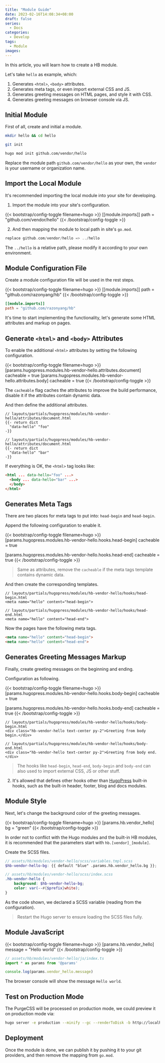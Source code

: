 ```yaml
---
title: "Module Guide"
date: 2023-02-16T14:08:34+08:00
draft: false
series:
  - Docs
categories:
  - Develop
tags:
  - Module
images:
---
```


In this article, you will learn how to create a HB module.

Let's take `hello` as example, which:

1. Generates `<html>`, `<body>` attributes.
1. Generates meta tags, or even import external CSS and JS.
1. Generates greeting messages on HTML pages, and style it with CSS.
1. Generates greeting messages on browser console via JS.

<!--more-->

## Initial Module

First of all, create and initial a module.

```sh
mkdir hello && cd hello

git init

hugo mod init github.com/vendor/hello
```

Replace the module path `github.com/vendor/hello` as your own, the `vendor` is your username or organization name.

## Import the Local Module

It's recommended importing the local module into your site for developing.

1. Import the module into your site's configuration.

{{< bootstrap/config-toggle filename=hugo >}}
[[module.imports]]
path = "github.com/vendor/hello"
{{< /bootstrap/config-toggle >}}

2. And then mapping the module to local path in site's `go.mod`.

```go
replace github.com/vendor/hello => ../hello
```

The `../hello` is a relative path, please modify it according to your own environment.

## Module Configuration File

Create a module configuration file will be used in the rest steps.

{{< bootstrap/config-toggle filename=hugo >}}
[[module.imports]]
path = "github.com/razonyang/hb"
{{< /bootstrap/config-toggle >}}

```toml
[[module.imports]]
path = "github.com/razonyang/hb"
```

It's time to start implementing the functionality, let's generate some HTML attributes and markup on pages.

## Generate `<html>` and `<body>` Attributes

To enable the additional `<html>` attributes by setting the following configuration.

{{< bootstrap/config-toggle filename=hugo >}}
[params.hugopress.modules.hb-vendor-hello.attributes.document]
cacheable = true
[params.hugopress.modules.hb-vendor-hello.attributes.body]
cacheable = true
{{< /bootstrap/config-toggle >}}

The `cacheable` flag caches the attributes to improve the build performance, disable it if the attributes contain dynamic data.

And then define the additional attributes.

```go-html-template
// layouts/partials/hugopress/modules/hb-vendor-hello/attributes/document.html
{{- return dict 
  "data-hello" "foo"
-}}

// layouts/partials/hugopress/modules/hb-vendor-hello/attributes/document.html
{{- return dict 
  "data-hello" "bar"
-}}
```

If everything is OK, the `<html>` tag looks like:

```html
<html ... data-hello="foo" ...>
  <body ... data-hello="bar" ...>
  </body>
</html>
```

## Generates Meta Tags

There are two places for meta tags to put into: `head-begin` and `head-begin`.

Append the following configuration to enable it.

{{< bootstrap/config-toggle filename=hugo >}}
[params.hugopress.modules.hb-vendor-hello.hooks.head-begin]
cacheable = true

[params.hugopress.modules.hb-vendor-hello.hooks.head-end]
cacheable = true
{{< /bootstrap/config-toggle >}}

> Same as attributes, remove the `cacheable` if the meta tags template contains dynamic data.

And then create the corresponding templates.

```go-html-template
// layouts/partials/hugopress/modules/hb-vendor-hello/hooks/head-begin.html
<meta name="hello" content="head-begin">

// layouts/partials/hugopress/modules/hb-vendor-hello/hooks/head-end.html
<meta name="hello" content="head-end">
```

Now the pages have the following meta tags.

```html
<meta name="hello" content="head-begin">
<meta name="hello" content="head-end">
```

## Generates Greeting Messages Markup

Finally, create greeting messages on the beginning and ending.

Configuration as following.

{{< bootstrap/config-toggle filename=hugo >}}
[params.hugopress.modules.hb-vendor-hello.hooks.body-begin]
cacheable = true

[params.hugopress.modules.hb-vendor-hello.hooks.body-end]
cacheable = true
{{< /bootstrap/config-toggle >}}

```go-html-template
// layouts/partials/hugopress/modules/hb-vendor-hello/hooks/body-begin.html
<div class="hb-vendor-hello text-center py-2">Greeting from body begin.</div>

// layouts/partials/hugopress/modules/hb-vendor-hello/hooks/body-end.html
<div class="hb-vendor-hello text-center py-2">Greeting from body end.</div>
```

> The hooks like `head-begin`, `head-end`, `body-begin` and `body-end` can also used to import external CSS, JS or other stuff.
2. It's allowed that defines other hooks other than [HugoPress](https://github.com/razonyang/hugopress) built-in hooks, such as the built-in header, footer, blog and docs modules.

## Module Style

Next, let's change the background color of the greeting messages.

{{< bootstrap/config-toggle filename=hugo >}}
[params.hb.vendor_hello]
bg = "green"
{{< /bootstrap/config-toggle >}}

In order not to conflict with the Hugo modules and the built-in HB modules, it is recommended that the parameters start with `hb.[vendor]_[module]`.

Create the SCSS files.

```scss
// assets/hb/modules/vendor-hello/scss/variables.tmpl.scss
$hb-vendor-hello-bg: {{ default "blue" .params.hb.vendor_hello.bg }};

// assets/hb/modules/vendor-hello/scss/index.scss
.hb-vendor-hello {
    background: $hb-vendor-hello-bg;
    color: var(--#{$prefix}white);
}
```

As the code shown, we declared a SCSS variable (reading from the configuration).

> Restart the Hugo server to ensure loading the SCSS files fully.

## Module JavaScript

{{< bootstrap/config-toggle filename=hugo >}}
[params.hb.vendor_hello]
message = "Hello world"
{{< /bootstrap/config-toggle >}}

```ts
// assets/hb/modules/vendor-hello/js/index.ts
import * as params from '@params'

console.log(params.vendor_hello.message)
```

The browser console will show the message `Hello world`.

## Test on Production Mode

The PurgeCSS will be processed on production mode, we could preview it on production mode via:

```sh
hugo server -e production --minify --gc --renderToDisk -b http://localhost:1313 -p 1313
```

## Deployment

Once the module is done, we can publish it by pushing it to your git providers, and then remove the mapping from `go.mod`.
